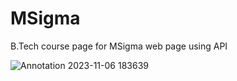# MSigma
B.Tech course page for MSigma web page using API

![Annotation 2023-11-06 183639](https://github.com/ninjahurricane007/MSigma/assets/67139570/0350edf8-bda6-4749-affd-7e1a820fd7b0)

